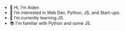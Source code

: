 - 👋 Hi, I’m Aiden
- 👀 I’m interested in Web Dev, Python, JS, and Start-ups.
- 🌱 I’m currently learning JS.
- 📚 I'm familiar with Python and some JS.

<!---
aidngonz/aidngonz is a ✨ special ✨ repository because its `README.md` (this file) appears on your GitHub profile.
You can click the Preview link to take a look at your changes.
--->
